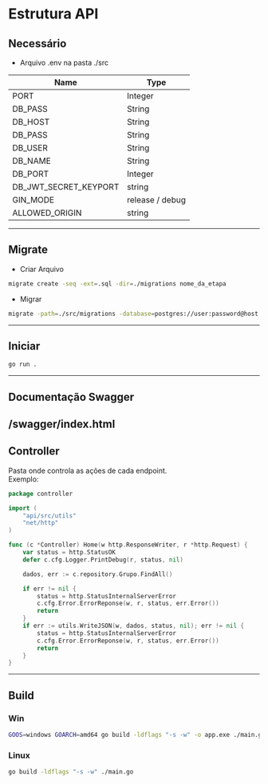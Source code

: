 # Estrutura API

## Necessário

- Arquivo .env na pasta ./src

| Name    | Type    |
|---------|---------|
| PORT    | Integer |
| DB_PASS | String  |
| DB_HOST | String  |
| DB_PASS | String  |
| DB_USER | String  |
| DB_NAME | String  |
| DB_PORT | Integer |
| DB_JWT_SECRET_KEYPORT | string |
| GIN_MODE | release / debug |
| ALLOWED_ORIGIN | string |


---
## Migrate
- Criar Arquivo
```bash
migrate create -seq -ext=.sql -dir=./migrations nome_da_etapa
 ```
- Migrar
```bash
migrate -path=./src/migrations -database=postgres://user:password@host:port/dbname up
``` 
---
## Iniciar
```bash
go run .
```
---
## Documentação Swagger
/swagger/index.html
---
## Controller
Pasta onde controla as ações de cada endpoint.<br>
Exemplo:
```go
package controller

import (
	"api/src/utils"
	"net/http"
)

func (c *Controller) Home(w http.ResponseWriter, r *http.Request) {
	var status = http.StatusOK
	defer c.cfg.Logger.PrintDebug(r, status, nil)

	dados, err := c.repository.Grupo.FindAll()

	if err != nil {
		status = http.StatusInternalServerError
		c.cfg.Error.ErrorReponse(w, r, status, err.Error())
		return
	}
	if err := utils.WriteJSON(w, dados, status, nil); err != nil {
		status = http.StatusInternalServerError
		c.cfg.Error.ErrorReponse(w, r, status, err.Error())
		return
	}
}

```
---
## Build
### Win
```bash
GOOS=windows GOARCH=amd64 go build -ldflags "-s -w" -o app.exe ./main.go 
```
### Linux
```bash
go build -ldflags "-s -w" ./main.go 
```


